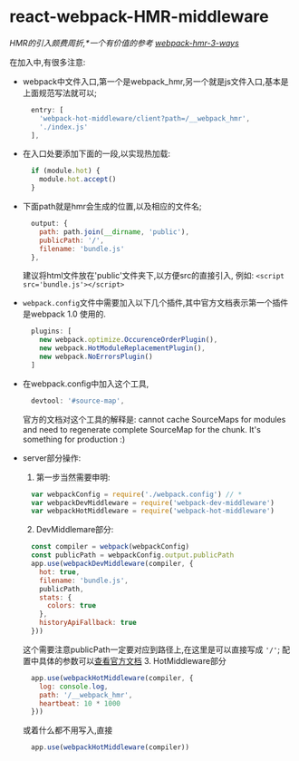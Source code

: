 # react-webpack-HMR-middleware

_HMR的引入颇费周折,*一个有价值的参考 [webpack-hmr-3-ways](https://github.com/ahfarmer/webpack-hmr-3-ways)_

在加入中,有很多注意:
- webpack中文件入口,第一个是webpack_hmr,另一个就是js文件入口,基本是上面规范写法就可以;

  ``` JAVASCRIPT
    entry: [
      'webpack-hot-middleware/client?path=/__webpack_hmr',
      './index.js'
    ],
  ```

- 在入口处要添加下面的一段,以实现热加载:

  ``` JAVASCRIPT
    if (module.hot) {
      module.hot.accept()
    }
  ```

- 下面path就是hmr会生成的位置,以及相应的文件名;

  ``` JAVASCRIPT
    output: {
      path: path.join(__dirname, 'public'),
      publicPath: '/',
      filename: 'bundle.js'
    },
  ```

  建议将html文件放在'public'文件夹下,以方便src的直接引入,
  例如: `<script src='bundle.js'></script>`
- `webpack.config`文件中需要加入以下几个插件,其中官方文档表示第一个插件是webpack 1.0 使用的.

  ``` JAVASCRIPT
    plugins: [
      new webpack.optimize.OccurenceOrderPlugin(),
      new webpack.HotModuleReplacementPlugin(),
      new webpack.NoErrorsPlugin()
    ]
  ```

- 在webpack.config中加入这个工具,

  ``` JAVASCRIPT
    devtool: '#source-map',
  ```

  官方的文档对这个工具的解释是: cannot cache SourceMaps for modules and need to regenerate complete SourceMap for the chunk. It's something for production :)
- server部分操作:
  1. 第一步当然需要申明:

    ``` JAVASCRIPT
      var webpackConfig = require('./webpack.config') // *
      var webpackDevMiddleware = require('webpack-dev-middleware')
      var webpackHotMiddleware = require('webpack-hot-middleware')
    ```

  2. DevMiddlemare部分:

    ``` JAVASCRIPT
      const compiler = webpack(webpackConfig)
      const publicPath = webpackConfig.output.publicPath
      app.use(webpackDevMiddleware(compiler, {
        hot: true,
        filename: 'bundle.js',
        publicPath,
        stats: {
          colors: true
        },
        historyApiFallback: true
      }))
    ```

    这个需要注意publicPath一定要对应到路径上,在这里是可以直接写成 `'/'`;
    配置中具体的参数可以[查看官方文档](https://github.com/webpack/webpack-dev-middleware)
  3. HotMiddleware部分

    ``` JAVASCRIPT
      app.use(webpackHotMiddleware(compiler, {
        log: console.log,
        path: '/__webpack_hmr',
        heartbeat: 10 * 1000
      }))
    ```

    或着什么都不用写入,直接

    ``` JAVASCRIPT
      app.use(webpackHotMiddleware(compiler))
    ```
